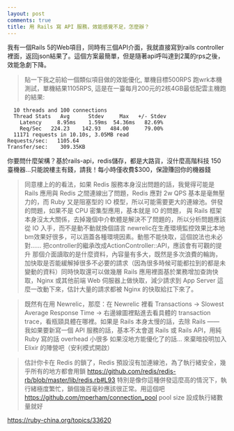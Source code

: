 ```yaml
---
layout: post
comments: true
title: 用 Rails 寫 API 服務，效能感覺不足，怎麼辦？
---
```



我有一個Rails 5的Web項目，同時有三個API介面，我就直接寫到rails controller裡面，返回json結果了。這個方案最簡單，但是隨著api呼叫達到2萬的rps之後，效能急劇下降。


> 貼一下我之前給一個類似項目做的效能優化, 單機目標500RPS 跑wrk本機測試，單機結果1105RPS, 這是在一臺每月200元的2核4GB最低配雲主機跑的結果:
```
  10 threads and 100 connections
  Thread Stats   Avg      Stdev     Max   +/- Stdev
    Latency     8.95ms    1.59ms  54.36ms   82.69%
    Req/Sec   224.23    142.93   484.00     79.00%
  11171 requests in 10.10s, 3.05MB read
Requests/sec:   1105.64
Transfer/sec:    309.35KB
```
你要問什麼架構？基於rails-api，redis儲存，都是大路貨，沒什麼高階科技 150臺機器...只能說樓主有錢，請我！每小時僅收費$300，保證賺回你的機器錢
> 同意樓上的的看法，如果 Redis 服務本身沒出問題的話，我覺得可能是 Rails 應用與 Redis 之間連線出了問題，Redis 應對 2w QPS 基本是毫無壓力的，而 Ruby 又是阻塞型的 IO 模型，所以可能需要更大的連線池。併發的問題，如果不是 CPU 密集型應用，基本就是 IO 的問題， 與 Rails 框架本身沒太大關係，去掉幾個中介軟體是解決不了問題的，所以分析問題應該從 IO 入手，而不是動不動就換個語言
> newrelic在生產環境監控效果比本地bm效果好很多，可以涵蓋各種環境因素。動態不能快取，這個說法也未必對……
> 把controller的繼承改成ActionController::API，應該會有可觀的提升
> 那個介面讀取的是什麼資料，內容量有多大，既然是多次浪費的輪詢，加快取是否能緩解掉很多不必要的請求（因為很多時候可能都拉到的都是未變動的資料）同時快取還可以做幾層 Rails 應用裡面基於業務增加查詢快取，Nginx 或其他前端 Web 伺服器上做快取，減少請求到 App Server 這麼一改動下來，估計大量的請求都被 Nginx 的快取給扛下來了。

> 既然有在用 Newrelic，那麼：在 Newrelic 裡看 Transactions -> Slowest Average Response Time -> 右邊線圖裡點進去看具體的 transaction trace，看瓶頸具體在哪裡。如果是 Rails 本身太慢的話，去除 Rails —— 我如果要新寫一個 API 服務的話，基本不太會選 Rails 或 Rails API，用純 Ruby 寫的話 overhead 小很多
如果沒地方能優化了的話... 來棄暗投明加入 Elixir 的陣營吧（安利模式開啟）

> 估計你卡在 Redis 的鎖了，Redis 預設沒有加連線池，為了執行緒安全，幾乎所有的地方都會用鎖 https://github.com/redis/redis-rb/blob/master/lib/redis.rb#L93 特別是像你這種併發這麼高的情況下，執行緒極度繁忙，鎖個幾百毫秒應該很正常。用這個吧 https://github.com/mperham/connection_pool pool size 設成執行緒數量就好

https://ruby-china.org/topics/33620
